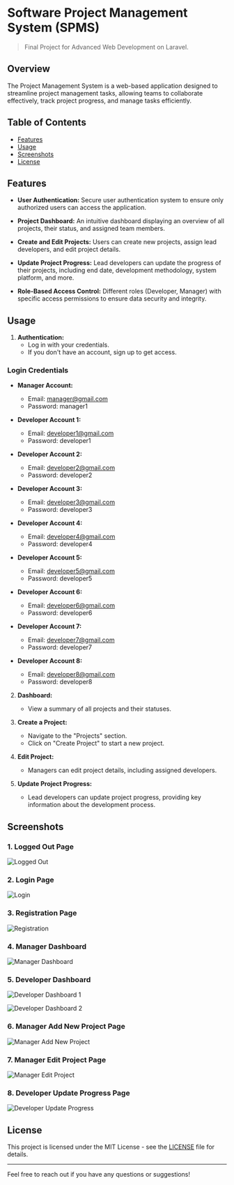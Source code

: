 # Software Project Management System (SPMS)
> Final Project for Advanced Web Development on Laravel.

## Overview

The Project Management System is a web-based application designed to streamline project management tasks, allowing teams to collaborate effectively, track project progress, and manage tasks efficiently.

## Table of Contents

- [Features](#features)
- [Usage](#usage)
- [Screenshots](#screenshots)
- [License](#license)

## Features

- **User Authentication:** Secure user authentication system to ensure only authorized users can access the application.

- **Project Dashboard:** An intuitive dashboard displaying an overview of all projects, their status, and assigned team members.

- **Create and Edit Projects:** Users can create new projects, assign lead developers, and edit project details.

- **Update Project Progress:** Lead developers can update the progress of their projects, including end date, development methodology, system platform, and more.

- **Role-Based Access Control:** Different roles (Developer, Manager) with specific access permissions to ensure data security and integrity.

## Usage

1. **Authentication:**
   - Log in with your credentials.
   - If you don't have an account, sign up to get access.
  
### Login Credentials

- **Manager Account:**
  - Email: manager@gmail.com
  - Password: manager1

- **Developer Account 1:**
  - Email: developer1@gmail.com
  - Password: developer1

- **Developer Account 2:**
  - Email: developer2@gmail.com
  - Password: developer2

- **Developer Account 3:**
  - Email: developer3@gmail.com
  - Password: developer3

- **Developer Account 4:**
  - Email: developer4@gmail.com
  - Password: developer4

- **Developer Account 5:**
  - Email: developer5@gmail.com
  - Password: developer5

- **Developer Account 6:**
  - Email: developer6@gmail.com
  - Password: developer6

- **Developer Account 7:**
  - Email: developer7@gmail.com
  - Password: developer7

- **Developer Account 8:**
  - Email: developer8@gmail.com
  - Password: developer8

2. **Dashboard:**
   - View a summary of all projects and their statuses.

3. **Create a Project:**
   - Navigate to the "Projects" section.
   - Click on "Create Project" to start a new project.

4. **Edit Project:**
   - Managers can edit project details, including assigned developers.

5. **Update Project Progress:**
   - Lead developers can update project progress, providing key information about the development process.

## Screenshots

### 1. Logged Out Page
![Logged Out](https://github.com/yusup-rd/projectmanagement/assets/71926209/d9de46e9-9aee-458c-a114-e076afece2a2)

### 2. Login Page
![Login](https://github.com/yusup-rd/projectmanagement/assets/71926209/755f4274-f98f-4075-aa50-90acbae5480a)

### 3. Registration Page
![Registration](https://github.com/yusup-rd/projectmanagement/assets/71926209/447665cd-6163-47b2-9132-cf1c11d98c93)

### 4. Manager Dashboard
![Manager Dashboard](https://github.com/yusup-rd/projectmanagement/assets/71926209/dfda3c04-fbe9-47b6-9a35-70307b3eee3b)

### 5. Developer Dashboard
![Developer Dashboard 1](https://github.com/yusup-rd/projectmanagement/assets/71926209/713904ff-2068-4cef-8741-e1d59ca22e09)

![Developer Dashboard 2](https://github.com/yusup-rd/projectmanagement/assets/71926209/53b293e3-b543-4250-847f-1b1c3b5e663b)


### 6. Manager Add New Project Page
![Manager Add New Project](https://github.com/yusup-rd/projectmanagement/assets/71926209/75bebb45-cf7b-4c9b-b54a-1f7888dc0cb2)

### 7. Manager Edit Project Page
![Manager Edit Project](https://github.com/yusup-rd/projectmanagement/assets/71926209/8e35f78f-3b01-4f86-8280-6a93360f739a)

### 8. Developer Update Progress Page
![Developer Update Progress](https://github.com/yusup-rd/projectmanagement/assets/71926209/57f03517-097d-415a-b914-cbb83cbde7bb)

## License

This project is licensed under the MIT License - see the [LICENSE](LICENSE) file for details.

---

Feel free to reach out if you have any questions or suggestions!
